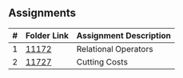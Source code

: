 ## Assignments

|   #   | Folder Link | Assignment Description |
| :---: | ----------- | ---------------------- |
| 1     | [11172](https://github.com/MaryDavis89/4883-ProgTech-Davis/tree/master/Assignments/11172)         | Relational Operators   |
| 2     | [11727](https://github.com/MaryDavis89/4883-ProgTech-Davis/tree/master/Assignments/11727)         | Cutting Costs          |
